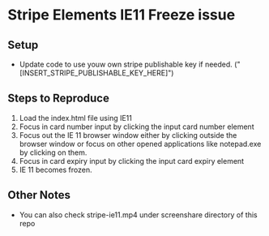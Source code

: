 # Stripe Elements IE11 Freeze issue

## Setup
- Update code to use youw own stripe publishable key if needed. ("[INSERT_STRIPE_PUBLISHABLE_KEY_HERE]")

## Steps to Reproduce
1. Load the index.html file using IE11
2. Focus in card number input by clicking the input card number element
3. Focus out the IE 11 browser window either by clicking outside the browser window or focus on other opened applications like notepad.exe by clicking on them.
4. Focus in card expiry input by clicking the input card expiry element
5. IE 11 becomes frozen.

## Other Notes
- You can also check stripe-ie11.mp4 under screenshare directory of this repo